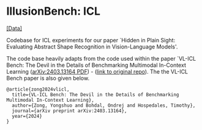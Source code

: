 # IllusionBench: ICL
[[Data]](https://huggingface.co/datasets/arshiahemmat/IllusionBench)

Codebase for ICL experiments for our paper `Hidden in Plain Sight: Evaluating Abstract Shape
Recognition in Vision-Language Models'. 

The code base heavily adapts from the code used within
the paper `VL-ICL Bench: The Devil in the Details of Benchmarking Multimodal In-Context Learning
([arXiv:2403.13164 PDF](https://arxiv.org/pdf/2403.13164)) - ([link to original repo](https://github.com/ys-zong/VL-ICL/tree/main)). The the VL-ICL Bench paper is also
given below.

```
@article{zong2024vlicl,
  title={VL-ICL Bench: The Devil in the Details of Benchmarking Multimodal In-Context Learning},
  author={Zong, Yongshuo and Bohdal, Ondrej and Hospedales, Timothy},
  journal={arXiv preprint arXiv:2403.13164},
  year={2024}
}
```